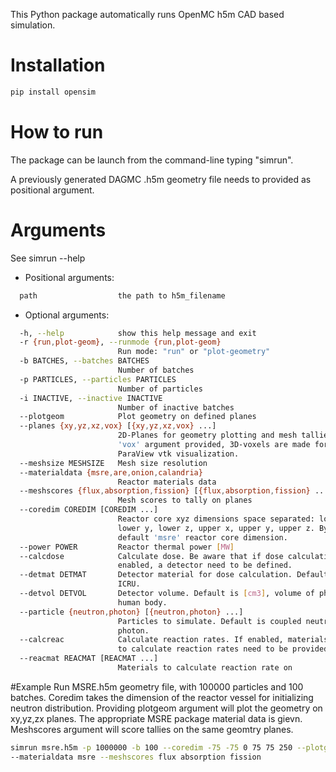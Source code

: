 This Python package automatically runs OpenMC h5m CAD based simulation.

# Installation

```bash
pip install opensim
```

# How to run
The package can be launch from the command-line typing "simrun".

A previously generated DAGMC .h5m geometry file needs to provided as
positional argument.

# Arguments
See simrun --help

- Positional arguments:
```bash
  path                  the path to h5m_filename
```
- Optional arguments:
```bash
  -h, --help            show this help message and exit
  -r {run,plot-geom}, --runmode {run,plot-geom}
                        Run mode: "run" or "plot-geometry"
  -b BATCHES, --batches BATCHES
                        Number of batches
  -p PARTICLES, --particles PARTICLES
                        Number of particles
  -i INACTIVE, --inactive INACTIVE
                        Number of inactive batches
  --plotgeom            Plot geometry on defined planes
  --planes {xy,yz,xz,vox} [{xy,yz,xz,vox} ...]
                        2D-Planes for geometry plotting and mesh tallies if
                        'vox' argument provided, 3D-voxels are made for
                        ParaView vtk visualization.
  --meshsize MESHSIZE   Mesh size resolution
  --materialdata {msre,are,onion,calandria}
                        Reactor materials data
  --meshscores {flux,absorption,fission} [{flux,absorption,fission} ...]
                        Mesh scores to tally on planes
  --coredim COREDIM [COREDIM ...]
                        Reactor core xyz dimensions space separated: lower x,
                        lower y, lower z, upper x, upper y, upper z. By
                        default 'msre' reactor core dimension.
  --power POWER         Reactor thermal power [MW]
  --calcdose            Calculate dose. Be aware that if dose calculation is
                        enabled, a detector need to be defined.
  --detmat DETMAT       Detector material for dose calculation. Default is
                        ICRU.
  --detvol DETVOL       Detector volume. Default is [cm3], volume of phantom
                        human body.
  --particle {neutron,photon} [{neutron,photon} ...]
                        Particles to simulate. Default is coupled neutron-
                        photon.
  --calcreac            Calculate reaction rates. If enabled, materials where
                        to calculate reaction rates need to be provided.
  --reacmat REACMAT [REACMAT ...]
                        Materials to calculate reaction rate on
```

#Example
Run MSRE.h5m geometry file, with 100000 particles and 100 batches. Coredim takes the
dimension of the reactor vessel for initializing neutron distribution. Providing plotgeom argument
will plot the geometry on xy,yz,zx planes. The appropriate MSRE package material data is gievn.
Meshscores argument will score tallies on the same geomtry planes.

```bash
simrun msre.h5m -p 1000000 -b 100 --coredim -75 -75 0 75 75 250 --plotgeom
--materialdata msre --meshscores flux absorption fission
```
